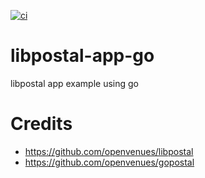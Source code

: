 [![ci](https://github.com/smiggleworth/libpostal-app-go/actions/workflows/ci.yml/badge.svg)](https://github.com/smiggleworth/libpostal-app-go/actions/workflows/ci.yml)

# libpostal-app-go
libpostal app example using go 

# Credits
- https://github.com/openvenues/libpostal
- https://github.com/openvenues/gopostal
